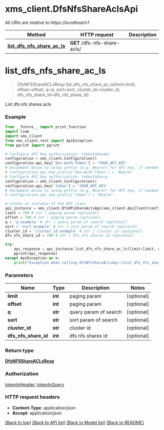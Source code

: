 # xms_client.DfsNfsShareAclsApi

All URIs are relative to *https://localhost/v1*

Method | HTTP request | Description
------------- | ------------- | -------------
[**list_dfs_nfs_share_ac_ls**](DfsNfsShareAclsApi.md#list_dfs_nfs_share_ac_ls) | **GET** /dfs-nfs-share-acls/ | 


# **list_dfs_nfs_share_ac_ls**
> DfsNFSShareACLsResp list_dfs_nfs_share_ac_ls(limit=limit, offset=offset, q=q, sort=sort, cluster_id=cluster_id, dfs_nfs_share_id=dfs_nfs_share_id)



List dfs nfs shares acls

### Example
```python
from __future__ import print_function
import time
import xms_client
from xms_client.rest import ApiException
from pprint import pprint

# Configure API key authorization: tokenInHeader
configuration = xms_client.Configuration()
configuration.api_key['Xms-Auth-Token'] = 'YOUR_API_KEY'
# Uncomment below to setup prefix (e.g. Bearer) for API key, if needed
# configuration.api_key_prefix['Xms-Auth-Token'] = 'Bearer'
# Configure API key authorization: tokenInQuery
configuration = xms_client.Configuration()
configuration.api_key['token'] = 'YOUR_API_KEY'
# Uncomment below to setup prefix (e.g. Bearer) for API key, if needed
# configuration.api_key_prefix['token'] = 'Bearer'

# create an instance of the API class
api_instance = xms_client.DfsNfsShareAclsApi(xms_client.ApiClient(configuration))
limit = 789 # int | paging param (optional)
offset = 789 # int | paging param (optional)
q = 'q_example' # str | query param of search (optional)
sort = 'sort_example' # str | sort param of search (optional)
cluster_id = 'cluster_id_example' # str | cluster id (optional)
dfs_nfs_share_id = 789 # int | dfs nfs shares id (optional)

try:
    api_response = api_instance.list_dfs_nfs_share_ac_ls(limit=limit, offset=offset, q=q, sort=sort, cluster_id=cluster_id, dfs_nfs_share_id=dfs_nfs_share_id)
    pprint(api_response)
except ApiException as e:
    print("Exception when calling DfsNfsShareAclsApi->list_dfs_nfs_share_ac_ls: %s\n" % e)
```

### Parameters

Name | Type | Description  | Notes
------------- | ------------- | ------------- | -------------
 **limit** | **int**| paging param | [optional] 
 **offset** | **int**| paging param | [optional] 
 **q** | **str**| query param of search | [optional] 
 **sort** | **str**| sort param of search | [optional] 
 **cluster_id** | **str**| cluster id | [optional] 
 **dfs_nfs_share_id** | **int**| dfs nfs shares id | [optional] 

### Return type

[**DfsNFSShareACLsResp**](DfsNFSShareACLsResp.md)

### Authorization

[tokenInHeader](../README.md#tokenInHeader), [tokenInQuery](../README.md#tokenInQuery)

### HTTP request headers

 - **Content-Type**: application/json
 - **Accept**: application/json

[[Back to top]](#) [[Back to API list]](../README.md#documentation-for-api-endpoints) [[Back to Model list]](../README.md#documentation-for-models) [[Back to README]](../README.md)

